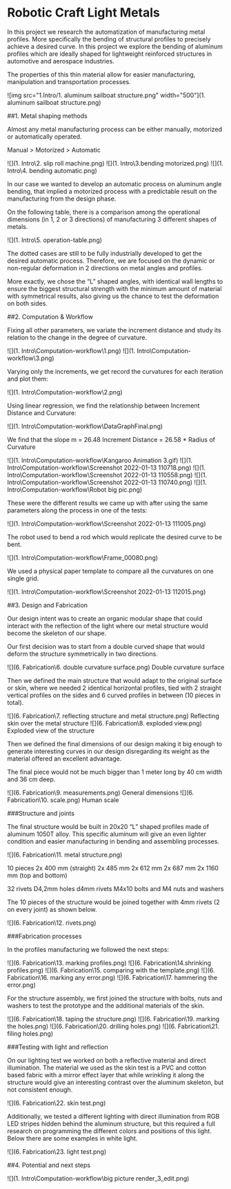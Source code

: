 # Robotic Craft Light Metals
In this project we research the automatization of manufacturing metal profiles. More specifically the bending of structural profiles to precisely achieve a desired curve. In this project we explore the bending of aluminum profiles which are ideally shaped for lightweight reinforced structures in automotive and aerospace industries.

The properties of this thin material allow for easier manufacturing, manipulation and transportation processes.

![img src="1.Intro/1. aluminum sailboat structure.png" width="500"](1. aluminum sailboat structure.png)

##1. Metal shaping methods

Almost any metal manufacturing process can be either manually, motorized or automatically operated.


Manual		>		Motorized		>		Automatic

![](1. Intro\2. slip roll machine.png) ![](1. Intro\3.bending motorized.png) ![](1. Intro\4. bending automatic.png)

In our case we wanted to develop an automatic process on aluminum angle bending, that implied a motorized process with a predictable result on the manufacturing from the design phase.

On the following table, there is a comparison among the operational dimensions (in 1, 2 or 3 directions) of manufacturing 3 different shapes of metals.

![](1. Intro\5. operation-table.png)

The dotted cases are still to be fully industrially developed to get the desired automatic process. Therefore, we are focused on the dynamic or non-regular deformation in 2 directions on metal angles and profiles.

More exactly, we chose the “L” shaped angles, with identical wall lengths to ensure the biggest structural strength with the minimum amount of material with symmetrical results, also giving us the chance to test the deformation on both sides.

##2. Computation & Workflow

Fixing all other parameters, we variate the increment distance and study its relation to the change in the degree of curvature.

![](1. Intro\Computation-workflow\1.png) ![](1. Intro\Computation-workflow\3.png)

Varying only the increments, we get record the curvatures for each iteration and plot them:

![](1. Intro\Computation-workflow\2.png)

Using linear regression, we find the relationship between Increment Distance and Curvature:

![](1. Intro\Computation-workflow\DataGraphFinal.png)

We find that the slope m = 26.48
 Increment Distance = 26.58 * Radius of Curvature

![](1. Intro\Computation-workflow\Kangaroo Animation 3.gif)
![](1. Intro\Computation-workflow\Screenshot 2022-01-13 110718.png)
![](1. Intro\Computation-workflow\Screenshot 2022-01-13 110558.png)
![](1. Intro\Computation-workflow\Screenshot 2022-01-13 110740.png)
![](1. Intro\Computation-workflow\Robot big pic.png)

These were the different results we came up with after using the same parameters along the process in one of the tests:

![](1. Intro\Computation-workflow\Screenshot 2022-01-13 111005.png)

The robot used to bend a rod which would replicate the desired curve to be bent.

![](1. Intro\Computation-workflow\Frame_00080.png)

We used a physical paper template to compare all the curvatures on one single grid.

![](1. Intro\Computation-workflow\Screenshot 2022-01-13 112015.png)

##3. Design and Fabrication

Our design intent was to create an organic modular shape that could interact with the reflection of the light where our metal structure would become the skeleton of our shape.

Our first decision was to start from a double curved shape that would deform the structure symmetrically in two directions.

![](6. Fabrication\6. double curvature surface.png)
Double curvature surface

Then we defined the main structure that would adapt to the original surface or skin, where we needed 2 identical horizontal profiles, tied with 2 straight vertical profiles on the sides and 6 curved profiles in between (10 pieces in total).

![](6. Fabrication\7. reflecting structure and metal structure.png)
Reflecting skin over the metal structure
![](6. Fabrication\8. exploded view.png)
Exploded view of the structure

Then we defined the final dimensions of our design making it big enough to generate interesting curves in our design disregarding its weight as the material offered an excellent advantage.

The final piece would not be much bigger than 1 meter long by 40 cm width and 36 cm deep.

![](6. Fabrication\9. measurements.png)
General dimensions
![](6. Fabrication\10. scale.png)
Human scale

###Structure and joints

The final structure would be built in 20x20 “L” shaped profiles made of aluminum 1050T alloy. This specific aluminum will give an even lighter condition and easier manufacturing in bending and assembling processes.

![](6. Fabrication\11. metal structure.png)

10 pieces
2x	400 mm (straight)
2x	485 mm
2x	612 mm
2x	687 mm
2x	1160 mm (top and bottom)

32 rivets
D4,2mm holes
d4mm rivets
M4x10 bolts and M4 nuts and washers


The 10 pieces of the structure would be joined together with 4mm rivets (2 on every joint) as shown below.

![](6. Fabrication\12. rivets.png)

###Fabrication processes

In the profiles manufacturing we followed the next steps:

![](6. Fabrication\13. marking profiles.png)
![](6. Fabrication\14.shrinking profiles.png)
![](6. Fabrication\15. comparing with the template.png)
![](6. Fabrication\16. marking any error.png)
![](6. Fabrication\17. hammering the error.png)

For the structure assembly, we first joined the structure with bolts, nuts and washers to test the prototype and the additional materials of the skin.


![](6. Fabrication\18. taping the structure.png)
![](6. Fabrication\19. marking the holes.png)
![](6. Fabrication\20. drilling holes.png)
![](6. Fabrication\21. filing holes.png)

###Testing with light and reflection

On our lighting test we worked on both a reflective material and direct illumination.
The material we used as the skin test is a PVC and cotton based fabric with a mirror effect layer that while wrinkling it along the structure would give an interesting contrast over the aluminum skeleton, but not consistent enough.

![](6. Fabrication\22. skin test.png)

Additionally, we tested a different lighting with direct illumination from RGB LED stripes hidden behind the aluminum structure, but this required a full research on programming the different colors and positions of this light. Below there are some examples in white light.

![](6. Fabrication\23. light test.png)

##4. Potential and next steps

![](1. Intro\Computation-workflow\big picture render_3_edit.png)
